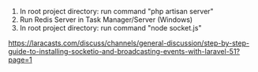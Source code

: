 1. In root project directory: run command "php artisan server"
2. Run Redis Server in Task Manager/Server (Windows)
3. In root project directory: run command "node socket.js"

https://laracasts.com/discuss/channels/general-discussion/step-by-step-guide-to-installing-socketio-and-broadcasting-events-with-laravel-51?page=1